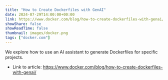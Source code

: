 ```yaml
---
title: "How to Create Dockerfiles with GenAI"
date: 2024-07-29T14:00:00+00:00
link: https://www.docker.com/blog/how-to-create-dockerfiles-with-genai/
showShare: false
showReadTime: false
thumbnail: images/docker.png
tags: ["docker.com"]
---
```

We explore how to use an AI assistant to generate Dockerfiles for specific projects.

- Link to article: https://www.docker.com/blog/how-to-create-dockerfiles-with-genai/